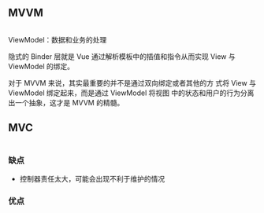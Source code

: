 ## MVVM

<img title="" src="../../image/mvvm.jpg" alt="">

ViewModel：数据和业务的处理

隐式的 Binder 层就是 Vue 通过解析模板中的插值和指令从⽽实现 View 与 ViewModel 的绑定。

对于 MVVM 来说，其实最重要的并不是通过双向绑定或者其他的⽅
式将 View 与 ViewModel 绑定起来，⽽是通过 ViewModel 将视图
中的状态和⽤户的⾏为分离出⼀个抽象，这才是 MVVM 的精髓。

## MVC

<img title="" src="file:///D:/Github/Interview-preparation/image/mvc.jpg" alt="">

### 缺点

- 控制器责任太大，可能会出现不利于维护的情况

### 优点
